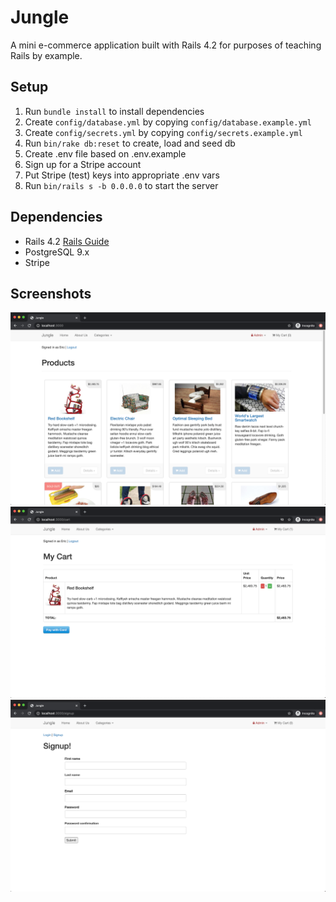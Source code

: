 # Jungle

A mini e-commerce application built with Rails 4.2 for purposes of teaching Rails by example.


## Setup

1. Run `bundle install` to install dependencies
2. Create `config/database.yml` by copying `config/database.example.yml`
3. Create `config/secrets.yml` by copying `config/secrets.example.yml`
4. Run `bin/rake db:reset` to create, load and seed db
5. Create .env file based on .env.example
6. Sign up for a Stripe account
7. Put Stripe (test) keys into appropriate .env vars
8. Run `bin/rails s -b 0.0.0.0` to start the server


## Dependencies

* Rails 4.2 [Rails Guide](http://guides.rubyonrails.org/v4.2/)
* PostgreSQL 9.x
* Stripe

## Screenshots
!["User Logged In Homepage Screenshot"](https://github.com/jessicaseo83/jungle/blob/master/docs/logged_in_home_page.png?raw=true)
!["Cart Screenshot"](https://github.com/jessicaseo83/jungle/blob/master/docs/cart.png?raw=true)
!["Signup page Screenshot"](https://github.com/jessicaseo83/jungle/blob/master/docs/sign_up.png?raw=true)